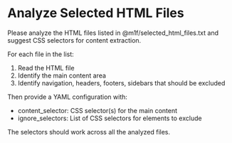 # Analyze Selected HTML Files

Please analyze the HTML files listed in @m1f/selected_html_files.txt and suggest CSS selectors for content extraction.

For each file in the list:
1. Read the HTML file
2. Identify the main content area
3. Identify navigation, headers, footers, sidebars that should be excluded

Then provide a YAML configuration with:
- content_selector: CSS selector(s) for the main content
- ignore_selectors: List of CSS selectors for elements to exclude

The selectors should work across all the analyzed files.